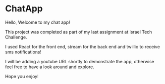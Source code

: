 # ChatApp

Hello, Welcome to my chat app! 

This project was completed as part of my last assignment at Israel Tech Challenge. 

I used React for the front end, stream for the back end and twillio to receive sms notifications! 

I will be adding a youtube URL shortly to demonstrate the app, otherwise feel free to have a look around and explore. 

Hope you enjoy!
